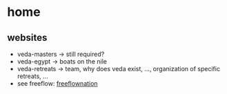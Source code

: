 # home

## websites

- veda-masters  -> still required?
- veda-egypt    -> boats on the nile
- veda-retreats -> team, why does veda exist, ..., organization of specific retreats, ...
- see freeflow: [freeflownation](https://github.com/freeflownation/home)

